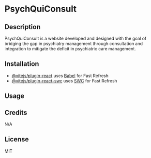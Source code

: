 # PsychQuiConsult

## Description

PsychQuiConsult is a website developed and designed with the goal of bridging the gap in psychiatry management through consultation and integration to mitigate the deficit in psychiatric care management.

## Installation
- [@vitejs/plugin-react](https://github.com/vitejs/vite-plugin-react/blob/main/packages/plugin-react/README.md) uses [Babel](https://babeljs.io/) for Fast Refresh
- [@vitejs/plugin-react-swc](https://github.com/vitejs/vite-plugin-react-swc) uses [SWC](https://swc.rs/) for Fast Refresh

## Usage

## Credits

N/A

## License

MIT
